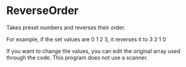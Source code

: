 # ReverseOrder
Takes preset numbers and reverses their order.

For example, if the set values are 0 1 2 3, it reverses it to 3 2 1 0

If you want to change the values, you can edit the original array used through the code. This program does not use a scanner.
